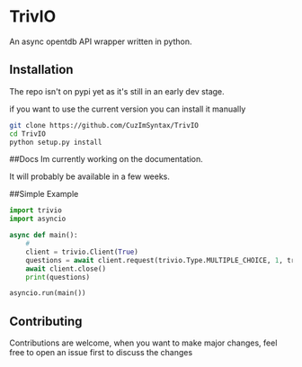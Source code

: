 # TrivIO

An async opentdb API wrapper written in python.

## Installation
The repo isn't on pypi yet as it's still in an early dev stage.

if you want to use the current version you can install it manually

```bash
git clone https://github.com/CuzImSyntax/TrivIO
cd TrivIO
python setup.py install
```

##Docs
Im currently working on the documentation.

It will probably be available in a few weeks.

##Simple Example

```python
import trivio
import asyncio

async def main():
    #
    client = trivio.Client(True)
    questions = await client.request(trivio.Type.MULTIPLE_CHOICE, 1, trivio.Category.ALL, trivio.Difficulty.EASY)
    await client.close()
    print(questions)

asyncio.run(main())
```

## Contributing
Contributions are welcome, when you want to make major changes, feel free to open an issue first to discuss the changes


